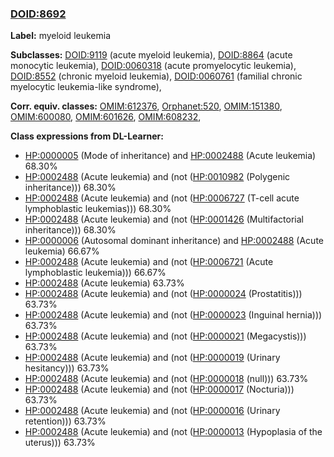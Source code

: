 
### [DOID:8692](http://purl.obolibrary.org/obo/DOID_8692)
**Label:** myeloid leukemia

**Subclasses:** [DOID:9119](http://purl.obolibrary.org/obo/DOID_9119) (acute myeloid leukemia), [DOID:8864](http://purl.obolibrary.org/obo/DOID_8864) (acute monocytic leukemia), [DOID:0060318](http://purl.obolibrary.org/obo/DOID_0060318) (acute promyelocytic leukemia), [DOID:8552](http://purl.obolibrary.org/obo/DOID_8552) (chronic myeloid leukemia), [DOID:0060761](http://purl.obolibrary.org/obo/DOID_0060761) (familial chronic myelocytic leukemia-like syndrome), 

**Corr. equiv. classes:** [OMIM:612376](http://purl.obolibrary.org/obo/OMIM_612376), [Orphanet:520](http://www.orpha.net/ORDO/Orphanet_520), [OMIM:151380](http://purl.obolibrary.org/obo/OMIM_151380), [OMIM:600080](http://purl.obolibrary.org/obo/OMIM_600080), [OMIM:601626](http://purl.obolibrary.org/obo/OMIM_601626), [OMIM:608232](http://purl.obolibrary.org/obo/OMIM_608232), 

**Class expressions from DL-Learner:**

- [HP:0000005](http://purl.obolibrary.org/obo/HP_0000005) (Mode of inheritance) and [HP:0002488](http://purl.obolibrary.org/obo/HP_0002488) (Acute leukemia) 68.30%
- [HP:0002488](http://purl.obolibrary.org/obo/HP_0002488) (Acute leukemia) and (not ([HP:0010982](http://purl.obolibrary.org/obo/HP_0010982) (Polygenic inheritance))) 68.30%
- [HP:0002488](http://purl.obolibrary.org/obo/HP_0002488) (Acute leukemia) and (not ([HP:0006727](http://purl.obolibrary.org/obo/HP_0006727) (T-cell acute lymphoblastic leukemias))) 68.30%
- [HP:0002488](http://purl.obolibrary.org/obo/HP_0002488) (Acute leukemia) and (not ([HP:0001426](http://purl.obolibrary.org/obo/HP_0001426) (Multifactorial inheritance))) 68.30%
- [HP:0000006](http://purl.obolibrary.org/obo/HP_0000006) (Autosomal dominant inheritance) and [HP:0002488](http://purl.obolibrary.org/obo/HP_0002488) (Acute leukemia) 66.67%
- [HP:0002488](http://purl.obolibrary.org/obo/HP_0002488) (Acute leukemia) and (not ([HP:0006721](http://purl.obolibrary.org/obo/HP_0006721) (Acute lymphoblastic leukemia))) 66.67%
- [HP:0002488](http://purl.obolibrary.org/obo/HP_0002488) (Acute leukemia) 63.73%
- [HP:0002488](http://purl.obolibrary.org/obo/HP_0002488) (Acute leukemia) and (not ([HP:0000024](http://purl.obolibrary.org/obo/HP_0000024) (Prostatitis))) 63.73%
- [HP:0002488](http://purl.obolibrary.org/obo/HP_0002488) (Acute leukemia) and (not ([HP:0000023](http://purl.obolibrary.org/obo/HP_0000023) (Inguinal hernia))) 63.73%
- [HP:0002488](http://purl.obolibrary.org/obo/HP_0002488) (Acute leukemia) and (not ([HP:0000021](http://purl.obolibrary.org/obo/HP_0000021) (Megacystis))) 63.73%
- [HP:0002488](http://purl.obolibrary.org/obo/HP_0002488) (Acute leukemia) and (not ([HP:0000019](http://purl.obolibrary.org/obo/HP_0000019) (Urinary hesitancy))) 63.73%
- [HP:0002488](http://purl.obolibrary.org/obo/HP_0002488) (Acute leukemia) and (not ([HP:0000018](http://purl.obolibrary.org/obo/HP_0000018) (null))) 63.73%
- [HP:0002488](http://purl.obolibrary.org/obo/HP_0002488) (Acute leukemia) and (not ([HP:0000017](http://purl.obolibrary.org/obo/HP_0000017) (Nocturia))) 63.73%
- [HP:0002488](http://purl.obolibrary.org/obo/HP_0002488) (Acute leukemia) and (not ([HP:0000016](http://purl.obolibrary.org/obo/HP_0000016) (Urinary retention))) 63.73%
- [HP:0002488](http://purl.obolibrary.org/obo/HP_0002488) (Acute leukemia) and (not ([HP:0000013](http://purl.obolibrary.org/obo/HP_0000013) (Hypoplasia of the uterus))) 63.73%


